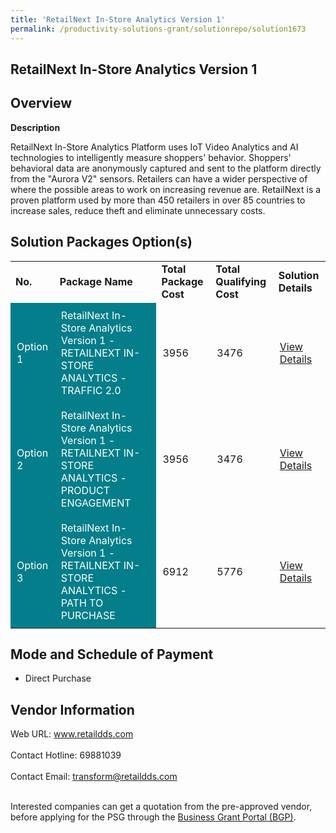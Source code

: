 ```yaml
---
title: 'RetailNext In-Store Analytics Version 1'
permalink: /productivity-solutions-grant/solutionrepo/solution1673
---
```


## RetailNext In-Store Analytics Version 1

## Overview

**Description**

RetailNext In-Store Analytics Platform uses IoT Video Analytics and AI technologies to intelligently measure shoppers' behavior. Shoppers' behavioral data are anonymously captured and sent to the platform directly from the "Aurora V2" sensors. Retailers can have a wider perspective of where the possible areas to work on increasing revenue are. RetailNext is a proven platform used by more than 450 retailers in over 85 countries to increase sales, reduce theft and eliminate unnecessary costs.

## Solution Packages Option(s)

<table>
<tr>
<td><b>No.</b></td>
<td><b>Package Name</b></td>
<td><b>Total Package Cost</b></td>
<td><b>Total Qualifying Cost</b></td>
<td><b>Solution Details</b></td>
</tr>
<tr>
<td style='padding: 10px; background-color: #037E8A; color: #FFFFFF;'>Option 1</td>
<td style='padding: 10px; background-color: #037E8A; color: #FFFFFF;'>RetailNext In-Store Analytics Version 1 - RETAILNEXT IN-STORE ANALYTICS - TRAFFIC 2.0</td>
<td style='padding: 10px;'>3956</td>
<td style='padding: 10px;'>3476</td>
<td style='padding: 10px;'><a href='https://www.gobusiness.gov.sg/images/psg/Desensitised_RetailDDS_20200406_Annex_3_Part_1.pdf' target='_blank'>View Details</a></td>
</tr>
<tr>
<td style='padding: 10px; background-color: #037E8A; color: #FFFFFF;'>Option 2</td>
<td style='padding: 10px; background-color: #037E8A; color: #FFFFFF;'>RetailNext In-Store Analytics Version 1 - RETAILNEXT IN-STORE ANALYTICS - PRODUCT ENGAGEMENT</td>
<td style='padding: 10px;'>3956</td>
<td style='padding: 10px;'>3476</td>
<td style='padding: 10px;'><a href='https://www.gobusiness.gov.sg/images/psg/Desensitised_RetailDDS_20200406_Annex_3_Part_2.pdf' target='_blank'>View Details</a></td>
</tr>
<tr>
<td style='padding: 10px; background-color: #037E8A; color: #FFFFFF;'>Option 3</td>
<td style='padding: 10px; background-color: #037E8A; color: #FFFFFF;'>RetailNext In-Store Analytics Version 1 - RETAILNEXT IN-STORE ANALYTICS - PATH TO PURCHASE</td>
<td style='padding: 10px;'>6912</td>
<td style='padding: 10px;'>5776</td>
<td style='padding: 10px;'><a href='https://www.gobusiness.gov.sg/images/psg/Desensitised_RetailDDS_20200406_Annex_3_Part_3.pdf' target='_blank'>View Details</a></td>
</tr>
</table>

## Mode and Schedule of Payment

 - Direct Purchase

## Vendor Information

 Web URL: www.retaildds.com <br><br>Contact Hotline: 69881039 <br><br>Contact Email: transform@retaildds.com <br><br>

Interested companies can get a quotation from the pre-approved vendor, before applying for the PSG through the <a href='https://www.businessgrants.gov.sg/' target='_blank' rel='noopener'>Business Grant Portal (BGP)</a>.

<script src="/jquery/resize-tables.js"></script>
